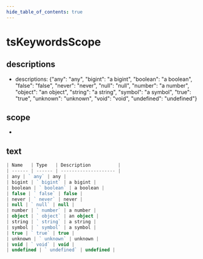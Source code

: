 ```yaml
---
hide_table_of_contents: true
---
```


# tsKeywordsScope

## descriptions

-   descriptions: {"any": "any",
    "bigint": "a bigint",
    "boolean": "a boolean",
    "false": "false",
    "never": "never",
    "null": "null",
    "number": "a number",
    "object": "an object",
    "string": "a string",
    "symbol": "a symbol",
    "true": "true",
    "unknown": "unknown",
    "void": "void",
    "undefined": "undefined"}

## scope

-

## text

```ts
| Name   | Type   | Description          |
| ------ | ------ | -------------------- |
| any | ` any` | any |
| bigint | ` bigint` | a bigint |
| boolean | ` boolean` | a boolean |
| false | ` false` | false |
| never | ` never` | never |
| null | ` null` | null |
| number | ` number` | a number |
| object | ` object` | an object |
| string | ` string` | a string |
| symbol | ` symbol` | a symbol |
| true | ` true` | true |
| unknown | ` unknown` | unknown |
| void | ` void` | void |
| undefined | ` undefined` | undefined |

```
